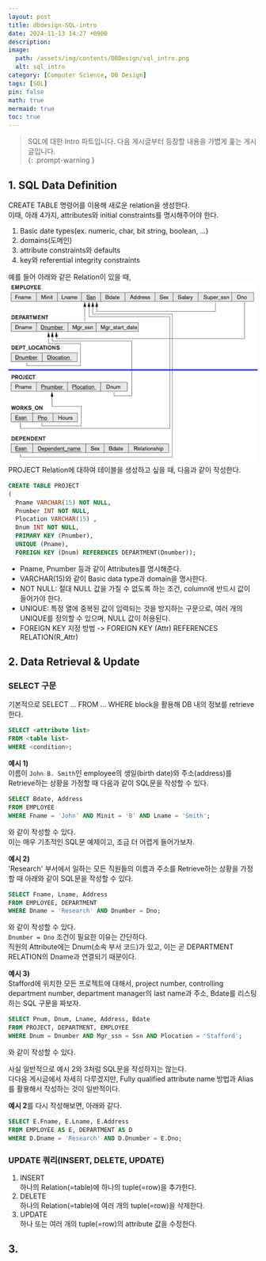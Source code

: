 ```yaml
---
layout: post
title: dbdesign-SQL-intro
date: 2024-11-13 14:27 +0900
description: 
image:
  path: /assets/img/contents/DBDesign/sql_intro.png
  alt: sql_intro
category: [Computer Science, DB Design]
tags: [SQL]
pin: false
math: true
mermaid: true
toc: true
---
```


> SQL에 대한 Intro 파트입니다. 다음 게시글부터 등장할 내용을 가볍게 훑는 게시글입니다.    
{: .prompt-warning } 

<h2>1. SQL Data Definition</h2>  

CREATE TABLE 명령어를 이용해 새로운 relation을 생성한다.  
이때, 아래 4가지, attributes와 initial constraints를 명시해주어야 한다.  
1. Basic date types(ex. numeric, char, bit string, boolean, ...)  
2. domains(도메인)  
3. attribute constraints와 defaults  
4. key와 referential integrity constraints  

예를 들어 아래와 같은 Relation이 있을 때,  
![example_of_create](/assets/img/contents/DBDesign/Example_of_CREATE.png)  
PROJECT Relation에 대하여 테이블을 생성하고 싶을 때, 다음과 같이 작성한다.  

```sql
CREATE TABLE PROJECT
(
  Pname VARCHAR(15) NOT NULL,
  Pnumber INT NOT NULL,
  Plocation VARCHAR(15) ,
  Dnum INT NOT NULL,
  PRIMARY KEY (Pnumber),
  UNIQUE (Pname),
  FOREIGN KEY (Dnum) REFERENCES DEPARTMENT(Dnumber));
```  
- Pname, Pnumber 등과 같이 Attributes를 명시해준다.  
- VARCHAR(15)와 같이 Basic data type과 domain을 명시한다.  
- NOT NULL: 절대 NULL 값을 가질 수 없도록 하는 조건, column에 반드시 값이 들어가야 한다.    
- UNIQUE: 특정 열에 중복된 값이 입력되는 것을 방지하는 구문으로, 여러 개의 UNIQUE를 정의할 수 있으며, NULL 값이 허용된다.  
- FOREIGN KEY 지정 방법 -> FOREIGN KEY (Attr) REFERENCES RELATION(R_Attr)  



<h2>2. Data Retrieval & Update</h2>  

<h3>SELECT 구문</h3>  

기본적으로 SELECT ... FROM ... WHERE block을 활용해 DB 내의 정보를 retrieve한다.  

```sql
SELECT <attribute list>
FROM <table list>
WHERE <condition>;
```

**예시 1)**  
이름이 `John B. Smith`인 employee의 생일(birth date)와 주소(address)를 Retrieve하는 상황을 가정할 때 다음과 같이 SQL문을 작성할 수 있다.  

```sql
SELECT Bdate, Address
FROM EMPLOYEE
WHERE Fname = 'John' AND Minit = 'B' AND Lname = 'Smith';
```  
와 같이 작성할 수 있다.  
이는 매우 기초적인 SQL문 예제이고, 조금 더 어렵게 들어가보자.  

**예시 2)**  
'Research' 부서에서 일하는 모든 직원들의 이름과 주소를 Retrieve하는 상황을 가정할 때 아래와 같이 SQL문을 작성할 수 있다.  

```sql
SELECT Fname, Lname, Address
FROM EMPLOYEE, DEPARTMENT
WHERE Dname = 'Research' AND Dnumber = Dno;
```  
와 같이 작성할 수 있다.  
`Dnumber = Dno` 조건이 필요한 이유는 간단하다.  
직원의 Attribute에는 Dnum(소속 부서 코드)가 있고, 이는 곧 DEPARTMENT RELATION의 Dname과 연결되기 때문이다.  

**예시 3)**  
Stafford에 위치한 모든 프로젝트에 대해서, project number, controlling department number, department manager의 last name과 주소, Bdate를 리스팅하는 SQL 구문을 짜보자.  

```sql
SELECT Pnum, Dnum, Lname, Address, Bdate
FROM PROJECT, DEPARTMENT, EMPLOYEE
WHERE Dnum = Dnumber AND Mgr_ssn = Ssn AND Plocation = 'Stafford';
```  
와 같이 작성할 수 있다.  

사실 일반적으로 예시 2와 3처럼 SQL문을 작성하지는 않는다.  
다다음 게시글에서 자세히 다루겠지만, Fully qualified attribute name 방법과 Alias를 활용해서 작성하는 것이 일반적이다.  

**예시 2**를 다시 작성해보면, 아래와 같다.  
```sql
SELECT E.Fname, E.Lname, E.Address
FROM EMPLOYEE AS E, DEPARTMENT AS D
WHERE D.Dname = 'Research' AND D.Dnumber = E.Dno;
```  

<h3>UPDATE 쿼리(INSERT, DELETE, UPDATE)</h3>  

1) INSERT  
  하나의 Relation(=table)에 하나의 tuple(=row)을 추가한다.  
2) DELETE  
  하나의 Relation(=table)에 여러 개의 tuple(=row)을 삭제한다.  
3) UPDATE  
  하나 또는 여러 개의 tuple(=row)의 attribute 값을 수정한다.  




<h2>3. </h2>


